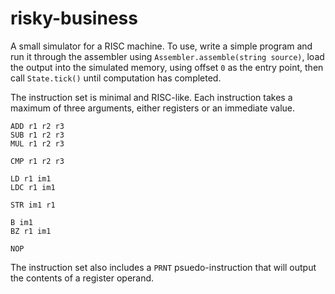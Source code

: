 # risky-business
A small simulator for a RISC machine. To use, write a simple program and run it through the assembler using ````Assembler.assemble(string source)````, load the output into the simulated memory, using offset ````0```` as the entry point, then call ````State.tick()```` until computation has completed.

The instruction set is minimal and RISC-like. Each instruction takes a maximum of three arguments, either registers or an immediate value.

````
ADD r1 r2 r3
SUB r1 r2 r3
MUL r1 r2 r3

CMP r1 r2 r3

LD r1 im1
LDC r1 im1

STR im1 r1

B im1
BZ r1 im1

NOP
````

The instruction set also includes a ```PRNT``` psuedo-instruction that will output the contents of a register operand.
